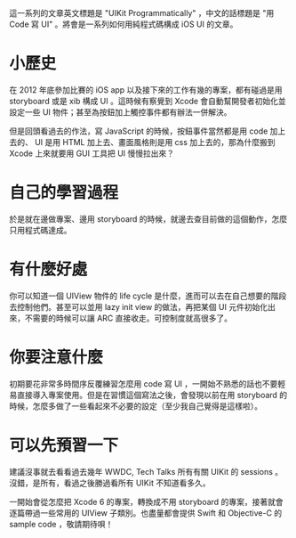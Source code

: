 這一系列的文章英文標題是 "UIKit Programmatically" ，中文的話標題是 "用 Code 寫 UI" 。將會是一系列如何用純程式碼構成 iOS UI 的文章。

<!-- more -->

# 小歷史

在 2012 年底參加比賽的 iOS app 以及接下來的工作有幾的專案，都有碰過是用 storyboard 或是 xib 構成 UI 。這時候有察覺到 Xcode 會自動幫開發者初始化並設定一些 UI 物件；甚至為按鈕加上觸控事件都有辦法一併解決。

但是回頭看過去的作法，寫 JavaScript 的時候，按鈕事件當然都是用 code 加上去的、 UI 是用 HTML 加上去、畫面風格則是用 css 加上去的，那為什麼搬到 Xcode 上來就要用 GUI 工具把 UI 慢慢拉出來？

# 自己的學習過程

於是就在邊做專案、邊用 storyboard 的時候，就邊去查目前做的這個動作，怎麼只用程式碼達成。

# 有什麼好處

你可以知道一個 UIView 物件的 life cycle 是什麼，進而可以去在自己想要的階段去控制他們。甚至可以並用 lazy init view 的做法，再把某個 UI 元件初始化出來，不需要的時候可以讓 ARC 直接收走。可控制度就高很多了。

# 你要注意什麼

初期要花非常多時間序反覆練習怎麼用 code 寫 UI ，一開始不熟悉的話也不要輕易直接導入專案使用。但是在習慣這個寫法之後，會發現以前在用 storyboard 的時候，怎麼多做了一些看起來不必要的設定（至少我自己覺得是這樣啦）。

# 可以先預習一下

建議沒事就去看看過去幾年 WWDC, Tech Talks 所有有關 UIKit 的 sessions 。沒錯，是所有，看過之後勝過看所有 UIKit 不知道看多久。

一開始會從怎麼把 Xcode 6 的專案，轉換成不用 storyboard 的專案，接著就會逐篇帶過一些常用的 UIView 子類別。也盡量都會提供 Swift 和 Objective-C 的 sample code ，敬請期待唄！